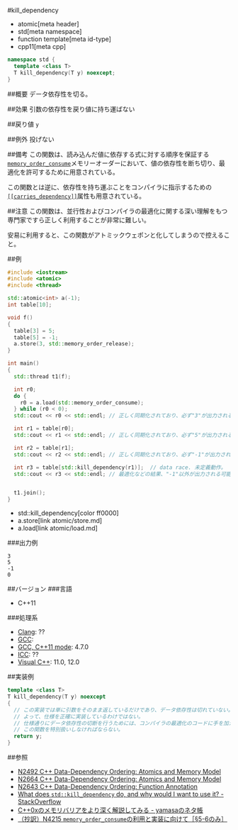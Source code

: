 #kill_dependency
* atomic[meta header]
* std[meta namespace]
* function template[meta id-type]
* cpp11[meta cpp]

```cpp
namespace std {
  template <class T>
  T kill_dependency(T y) noexcept;
}
```

##概要
データ依存性を切る。


##効果
引数の依存性を戻り値に持ち運ばない


##戻り値
`y`


##例外
投げない


##備考
この関数は、読み込んだ値に依存する式に対する順序を保証する[`memory_order_consume`](memory_order.md)メモリーオーダーにおいて、値の依存性を断ち切り、最適化を許可するために用意されている。

この関数とは逆に、依存性を持ち運ぶことをコンパイラに指示するための[`[[carries_dependency]]`](/lang/cpp11/attributes.md#carries_dependency)属性も用意されている。

##注意
この関数は、並行性およびコンパイラの最適化に関する深い理解をもつ専門家ですら正しく利用することが非常に難しい。

安易に利用すると、この関数がアトミックウェポンと化してしまうので控えること。


##例
```cpp
#include <iostream>
#include <atomic>
#include <thread>

std::atomic<int> a(-1);
int table[10];

void f()
{
  table[3] = 5;
  table[5] = -1;
  a.store(3, std::memory_order_release);
}

int main()
{
  std::thread t1(f);

  int r0;
  do {
    r0 = a.load(std::memory_order_consume);
  } while (r0 < 0);
  std::cout << r0 << std::endl; // 正しく同期化されており、必ず"3"が出力される。

  int r1 = table[r0];
  std::cout << r1 << std::endl; // 正しく同期化されており、必ず"5"が出力される。

  int r2 = table[r1];
  std::cout << r2 << std::endl; // 正しく同期化されており、必ず"-1"が出力される。

  int r3 = table[std::kill_dependency(r1)];  // data race. 未定義動作。
  std::cout << r3 << std::endl; // 最適化などの結果、"-1"以外が出力される可能性がある。


  t1.join();
}
```
* std::kill_dependency[color ff0000]
* a.store[link atomic/store.md]
* a.load[link atomic/load.md]


###出力例
```
3
5
-1
0
```


##バージョン
###言語
- C++11

###処理系
- [Clang](/implementation.md#clang): ??
- [GCC](/implementation.md#gcc): 
- [GCC, C++11 mode](/implementation.md#gcc): 4.7.0
- [ICC](/implementation.md#icc): ??
- [Visual C++](/implementation.md#visual_cpp): 11.0, 12.0


##実装例
```cpp
template <class T>
T kill_dependency(T y) noexcept
{
  // この実装では単に引数をそのまま返しているだけであり、データ依存性は切れていない。
  // よって、仕様を正確に実装しているわけではない。
  // 仕様通りにデータ依存性の切断を行うためには、コンパイラの最適化のコードに手を加えて
  // この関数を特別扱いしなければならない。
  return y;
}
```

##参照
- [N2492 C++ Data-Dependency Ordering: Atomics and Memory Model](http://www.open-std.org/jtc1/sc22/wg21/docs/papers/2008/n2492.html)
- [N2664 C++ Data-Dependency Ordering: Atomics and Memory Model](http://www.open-std.org/jtc1/sc22/wg21/docs/papers/2008/n2664.htm)
- [N2643 C++ Data-Dependency Ordering: Function Annotation](http://www.open-std.org/jtc1/sc22/wg21/docs/papers/2008/n2643.html)
- [What does `std::kill_dependency` do, and why would I want to use it? - StackOverflow](http://stackoverflow.com/q/7150395/463412)
- [C++0xのメモリバリアをより深く解説してみる - yamasaのネタ帳](http://d.hatena.ne.jp/bsdhouse/20090929/1254237835)
- [（抄訳）N4215 `memory_order_consume`の利用と実装に向けて［§5-6のみ］](http://d.hatena.ne.jp/yohhoy/20141115/p1)

